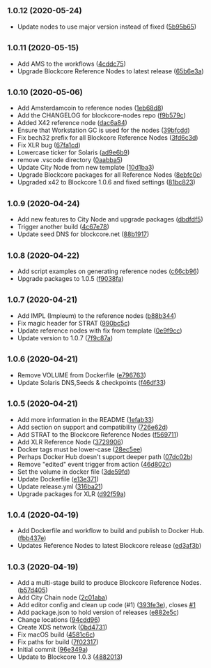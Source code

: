 ## <small>1.0.12 (2020-05-24)</small>

* Update nodes to use major version instead of fixed ([5b95b65](https://github.com/block-core/blockcore-nodes/commit/5b95b65))



## <small>1.0.11 (2020-05-15)</small>

* Add AMS to the workflows ([4cddc75](https://github.com/block-core/blockcore-nodes/commit/4cddc75))
* Upgrade Blockcore Reference Nodes to latest release ([65b6e3a](https://github.com/block-core/blockcore-nodes/commit/65b6e3a))



## <small>1.0.10 (2020-05-06)</small>

* Add Amsterdamcoin to reference nodes ([1eb68d8](https://github.com/block-core/blockcore-nodes/commit/1eb68d8))
* Add the CHANGELOG for blockcore-nodes repo ([f9b579c](https://github.com/block-core/blockcore-nodes/commit/f9b579c))
* Added X42 reference node ([dac6a84](https://github.com/block-core/blockcore-nodes/commit/dac6a84))
* Ensure that Workstation GC is used for the nodes ([39bfcdd](https://github.com/block-core/blockcore-nodes/commit/39bfcdd))
* Fix bech32 prefix for all Blockcore Reference Nodes ([3fd6c3d](https://github.com/block-core/blockcore-nodes/commit/3fd6c3d))
* Fix XLR bug ([67fa1cd](https://github.com/block-core/blockcore-nodes/commit/67fa1cd))
* Lowercase ticker for Solaris ([ad9e6b9](https://github.com/block-core/blockcore-nodes/commit/ad9e6b9))
* remove .vscode directory ([0aabba5](https://github.com/block-core/blockcore-nodes/commit/0aabba5))
* Update City Node from new template ([10d1ba3](https://github.com/block-core/blockcore-nodes/commit/10d1ba3))
* Upgrade Blockcore packages for all Reference Nodes ([8ebfc0c](https://github.com/block-core/blockcore-nodes/commit/8ebfc0c))
* Upgraded x42 to Blockcore 1.0.6 and fixed settings ([81bc823](https://github.com/block-core/blockcore-nodes/commit/81bc823))



## <small>1.0.9 (2020-04-24)</small>

* Add new features to City Node and upgrade packages ([dbdfdf5](https://github.com/block-core/blockcore-nodes/commit/dbdfdf5))
* Trigger another build ([4c67e78](https://github.com/block-core/blockcore-nodes/commit/4c67e78))
* Update seed DNS for blockcore.net ([88b1917](https://github.com/block-core/blockcore-nodes/commit/88b1917))



## <small>1.0.8 (2020-04-22)</small>

* Add script examples on generating reference nodes ([c66cb96](https://github.com/block-core/blockcore-nodes/commit/c66cb96))
* Upgrade packages to 1.0.5 ([f9038fa](https://github.com/block-core/blockcore-nodes/commit/f9038fa))



## <small>1.0.7 (2020-04-21)</small>

* Add IMPL (Impleum) to the reference nodes ([b88b344](https://github.com/block-core/blockcore-nodes/commit/b88b344))
* Fix magic header for STRAT ([990bc5c](https://github.com/block-core/blockcore-nodes/commit/990bc5c))
* Update reference nodes with fix from template ([0e9f9cc](https://github.com/block-core/blockcore-nodes/commit/0e9f9cc))
* Update version to 1.0.7 ([7f9c87a](https://github.com/block-core/blockcore-nodes/commit/7f9c87a))



## <small>1.0.6 (2020-04-21)</small>

* Remove VOLUME from Dockerfile ([e796763](https://github.com/block-core/blockcore-nodes/commit/e796763))
* Update Solaris DNS,Seeds & checkpoints ([f46df33](https://github.com/block-core/blockcore-nodes/commit/f46df33))



## <small>1.0.5 (2020-04-21)</small>

* Add more information in the README ([1efab33](https://github.com/block-core/blockcore-nodes/commit/1efab33))
* Add section on support and compatibility ([726e62d](https://github.com/block-core/blockcore-nodes/commit/726e62d))
* Add STRAT to the Blockcore Reference Nodes ([f569711](https://github.com/block-core/blockcore-nodes/commit/f569711))
* Add XLR Reference Node ([3729906](https://github.com/block-core/blockcore-nodes/commit/3729906))
* Docker tags must be lower-case ([28ec5ee](https://github.com/block-core/blockcore-nodes/commit/28ec5ee))
* Perhaps Docker Hub doesn't support deeper path ([07dc02b](https://github.com/block-core/blockcore-nodes/commit/07dc02b))
* Remove "edited" event trigger from action ([46d802c](https://github.com/block-core/blockcore-nodes/commit/46d802c))
* Set the volume in docker file ([3de59fd](https://github.com/block-core/blockcore-nodes/commit/3de59fd))
* Update Dockerfile ([e13e371](https://github.com/block-core/blockcore-nodes/commit/e13e371))
* Update release.yml ([316ba21](https://github.com/block-core/blockcore-nodes/commit/316ba21))
* Upgrade packages for XLR ([d92f59a](https://github.com/block-core/blockcore-nodes/commit/d92f59a))



## <small>1.0.4 (2020-04-19)</small>

* Add Dockerfile and workflow to build and publish to Docker Hub. ([fbb437e](https://github.com/block-core/blockcore-nodes/commit/fbb437e))
* Updates Reference Nodes to latest Blockcore release ([ed3af3b](https://github.com/block-core/blockcore-nodes/commit/ed3af3b))



## <small>1.0.3 (2020-04-19)</small>

* Add a multi-stage build to produce Blockcore Reference Nodes. ([b57d405](https://github.com/block-core/blockcore-nodes/commit/b57d405))
* Add City Chain node ([2c01aba](https://github.com/block-core/blockcore-nodes/commit/2c01aba))
* Add editor config and clean up code (#1) ([393fe3e](https://github.com/block-core/blockcore-nodes/commit/393fe3e)), closes [#1](https://github.com/block-core/blockcore-nodes/issues/1)
* Add package.json to hold version of releases ([e882e5c](https://github.com/block-core/blockcore-nodes/commit/e882e5c))
* Change locations ([94cdd96](https://github.com/block-core/blockcore-nodes/commit/94cdd96))
* Create XDS network ([0bd4731](https://github.com/block-core/blockcore-nodes/commit/0bd4731))
* Fix macOS build ([4581c6c](https://github.com/block-core/blockcore-nodes/commit/4581c6c))
* Fix paths for build ([7f02317](https://github.com/block-core/blockcore-nodes/commit/7f02317))
* Initial commit ([96e349a](https://github.com/block-core/blockcore-nodes/commit/96e349a))
* Update to Blockcore 1.0.3 ([4882013](https://github.com/block-core/blockcore-nodes/commit/4882013))



